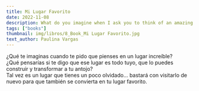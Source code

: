 ```yaml
---
title: Mi Lugar Favorito
date: 2022-11-08
description: What do you imagine when I ask you to think of an amazing place?
tags: ["books"]
thumbnail: img/libros/8_Book_Mi Lugar Favorito.jpg
text_author: Paulina Vargas
---
```


¿Qué te imaginas cuando te pido que pienses en un lugar increíble?<br>
¿Qué pensarías si te digo que ese lugar es todo tuyo, que lo puedes construir y transformar a tu antojo?<br>
Tal vez es un lugar que tienes un poco olvidado… bastará con visitarlo de nuevo para que también se convierta en tu lugar favorito.